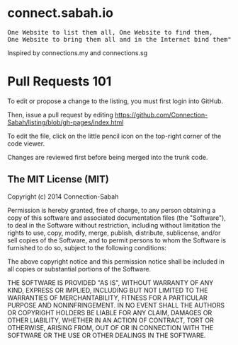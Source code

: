 connect.sabah.io
================

<pre>
One Website to list them all, One Website to find them,
One Website to bring them all and in the Internet bind them"
</pre>

Inspired by connections.my and connections.sg

Pull Requests 101
=================

To edit or propose a change to the listing, you must first login into GitHub. 

Then, issue a pull request by editing https://github.com/Connection-Sabah/listing/blob/gh-pages/index.html

To edit the file, click on the little pencil icon on the top-right corner of the code viewer.

Changes are reviewed first before being merged into the trunk code.

## The MIT License (MIT)

Copyright (c) 2014 Connection-Sabah

Permission is hereby granted, free of charge, to any person obtaining a copy
of this software and associated documentation files (the "Software"), to deal
in the Software without restriction, including without limitation the rights
to use, copy, modify, merge, publish, distribute, sublicense, and/or sell
copies of the Software, and to permit persons to whom the Software is
furnished to do so, subject to the following conditions:

The above copyright notice and this permission notice shall be included in all
copies or substantial portions of the Software.

THE SOFTWARE IS PROVIDED "AS IS", WITHOUT WARRANTY OF ANY KIND, EXPRESS OR
IMPLIED, INCLUDING BUT NOT LIMITED TO THE WARRANTIES OF MERCHANTABILITY,
FITNESS FOR A PARTICULAR PURPOSE AND NONINFRINGEMENT. IN NO EVENT SHALL THE
AUTHORS OR COPYRIGHT HOLDERS BE LIABLE FOR ANY CLAIM, DAMAGES OR OTHER
LIABILITY, WHETHER IN AN ACTION OF CONTRACT, TORT OR OTHERWISE, ARISING FROM,
OUT OF OR IN CONNECTION WITH THE SOFTWARE OR THE USE OR OTHER DEALINGS IN THE
SOFTWARE.
